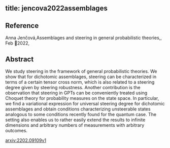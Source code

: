 title: jencova2022assemblages
---


## Reference

Anna Jenčová,Assemblages and steering in general probabilistic theories,, Feb 2022,

## Abstract 
  We study steering in the framework of general probabilistic theories. We show
that for dichotomic assemblages, steering can be characterized in terms of a
certain tensor cross norm, which is also related to a steering degree given by
steering robustness. Another contribution is the observation that steering in
GPTs can be conveniently treated using Choquet theory for probability measures
on the state space. In particular, we find a variational expression for
universal steering degree for dichotomic assemblages and obtain conditions
characterizing unsteerable states analogous to some conditions recently found
for the quantum case. The setting also enables us to rather easily extend the
results to infinite dimensions and arbitrary numbers of measurements with
arbitrary outcomes.

    

[arxiv:2202.09109v1](https://arxiv.org/abs/2202.09109v1)